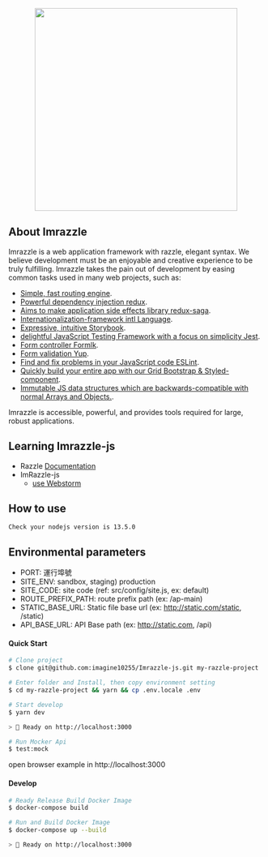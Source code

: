 <p align="center"><img src="https://user-images.githubusercontent.com/4060187/28923990-050a32d4-782e-11e7-9da7-574ce5a8b455.png" width="400"></p>

## About Imrazzle

Imrazzle is a web application framework with razzle, elegant syntax. We believe development must be an enjoyable and creative experience to be truly fulfilling. Imrazzle takes the pain out of development by easing common tasks used in many web projects, such as:

- [Simple, fast routing engine](https://nextjs.org).
- [Powerful dependency injection redux](https://redux.js.org).
- [Aims to make application side effects library redux-saga](https://redux-saga.js.org).
- [Internationalization-framework intl Language](https://github.com/formatjs/react-intl).
- [Expressive, intuitive Storybook](https://storybook.js.org).
- [delightful JavaScript Testing Framework with a focus on simplicity Jest](https://jestjs.io).
- [Form controller Formlk](https://jaredpalmer.com/formik/docs/overview).
- [Form validation Yup](https://github.com/jquense/yup).
- [Find and fix problems in your JavaScript code ESLint](https://eslint.org).
- [Quickly build your entire app with our Grid Bootstrap & Styled-component](https://github.com/imagine10255/styled-bootstrap-grid/tree/master).
- [Immutable JS data structures which are backwards-compatible with normal Arrays and Objects.](https://github.com/rtfeldman/seamless-immutable).

Imrazzle is accessible, powerful, and provides tools required for large, robust applications.


## Learning Imrazzle-js

- Razzle [Documentation](https://github.com/jaredpalmer/razzle/blob/master/README.md)
- ImRazzle-js
  - [use Webstorm](https://github.com/imagine10255/imnext-js/blob/master/docs/use-webstorm.md)
  
## How to use

`Check your nodejs version is 13.5.0`


## Environmental parameters

- PORT: 運行埠號
- SITE_ENV: sandbox, staging) production
- SITE_CODE: site code (ref: src/config/site.js, ex: default)
- ROUTE_PREFIX_PATH: route prefix path (ex: /ap-main)
- STATIC_BASE_URL: Static file base url (ex: http://static.com/static, /static)
- API_BASE_URL: API Base path (ex: http://static.com, /api)


#### Quick Start

```zsh
# Clone project
$ clone git@github.com:imagine10255/Imrazzle-js.git my-razzle-project

# Enter folder and Install, then copy environment setting
$ cd my-razzle-project && yarn && cp .env.locale .env

# Start develop
$ yarn dev

> 🚀 Ready on http://localhost:3000

# Run Mocker Api
$ test:mock

```
open browser example in http://localhost:3000

#### Develop

```zsh
# Ready Release Build Docker Image
$ docker-compose build

# Run and Build Docker Image
$ docker-compose up --build

> 🚀 Ready on http://localhost:3000
```
